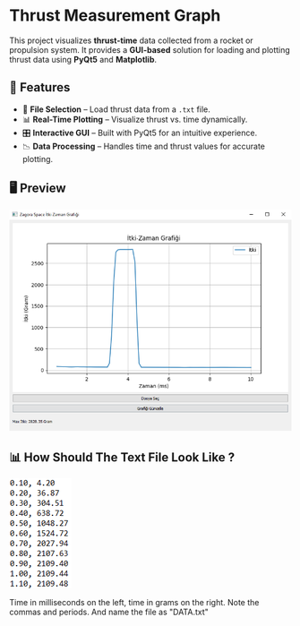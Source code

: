 # Thrust Measurement Graph

This project visualizes **thrust-time** data collected from a rocket or propulsion system. It provides a **GUI-based** solution for loading and plotting thrust data using **PyQt5** and **Matplotlib**.

## 🚀 Features
- 📂 **File Selection** – Load thrust data from a `.txt` file.
- 📊 **Real-Time Plotting** – Visualize thrust vs. time dynamically.
- 🎛 **Interactive GUI** – Built with PyQt5 for an intuitive experience.
- 📉 **Data Processing** – Handles time and thrust values for accurate plotting.

## 🖥️ Preview
![Plot Preview](screenshot.png)  

## 📊 How Should The Text File Look Like ?
![Plot Preview](datatxt.png)

Time in milliseconds on the left, time in grams on the right. Note the commas and periods. And name the file as "DATA.txt"
